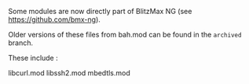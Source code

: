 Some modules are now directly part of BlitzMax NG (see https://github.com/bmx-ng).

Older versions of these files from bah.mod can be found in the `archived` branch.

These include :

libcurl.mod
libssh2.mod
mbedtls.mod

